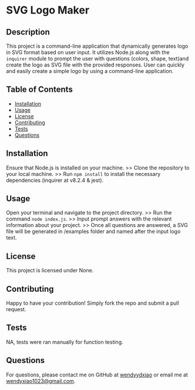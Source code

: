# SVG Logo Maker

## Description
This project is a command-line application that dynamically generates logo in SVG format based on user input. It utilizes Node.js along with the `inquirer` module to prompt the user with questions (colors, shape, text)and create the logo as SVG file with the provided responses. User can quickly and easily create a simple logo by using a command-line application. 

## Table of Contents
- [Installation](#installation)
- [Usage](#usage)
- [License](#license)
- [Contributing](#contributing)
- [Tests](#tests)
- [Questions](#questions)

## Installation
Ensure that Node.js is installed on your machine. >> Clone the repository to your local machine. >> Run `npm install` to install the necessary dependencies (inquirer at v8.2.4 & jest).

## Usage
Open your terminal and navigate to the project directory. >> Run the command `node index.js`. >> Input prompt answers with the relevant information about your project. >> Once all questions are answered, a SVG file will be generated in /examples folder and named after the input logo text.

## License
This project is licensed under None.

## Contributing
Happy to have your contribution! Simply fork the repo and submit a pull request.

## Tests
NA, tests were ran manually for function testing.

## Questions
For questions, please contact me on GitHub at [wendyydxiao](https://github.com/wendyydxiao) or email me at wendyxiao1023@gmail.com.
